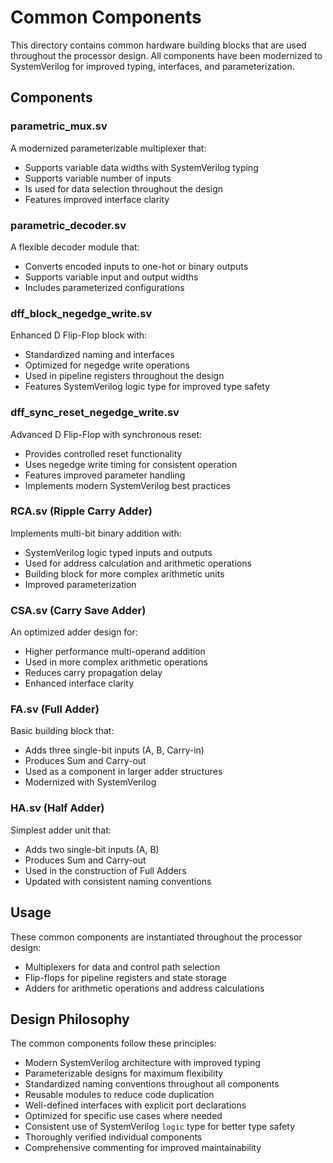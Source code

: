 # Common Components

This directory contains common hardware building blocks that are used throughout the processor design. All components have been modernized to SystemVerilog for improved typing, interfaces, and parameterization.

## Components

### parametric_mux.sv

A modernized parameterizable multiplexer that:
- Supports variable data widths with SystemVerilog typing
- Supports variable number of inputs
- Is used for data selection throughout the design
- Features improved interface clarity

### parametric_decoder.sv

A flexible decoder module that:
- Converts encoded inputs to one-hot or binary outputs
- Supports variable input and output widths
- Includes parameterized configurations

### dff_block_negedge_write.sv

Enhanced D Flip-Flop block with:
- Standardized naming and interfaces
- Optimized for negedge write operations
- Used in pipeline registers throughout the design
- Features SystemVerilog logic type for improved type safety

### dff_sync_reset_negedge_write.sv

Advanced D Flip-Flop with synchronous reset:
- Provides controlled reset functionality
- Uses negedge write timing for consistent operation
- Features improved parameter handling
- Implements modern SystemVerilog best practices

### RCA.sv (Ripple Carry Adder)

Implements multi-bit binary addition with:
- SystemVerilog logic typed inputs and outputs
- Used for address calculation and arithmetic operations
- Building block for more complex arithmetic units
- Improved parameterization

### CSA.sv (Carry Save Adder)

An optimized adder design for:
- Higher performance multi-operand addition
- Used in more complex arithmetic operations
- Reduces carry propagation delay
- Enhanced interface clarity

### FA.sv (Full Adder)

Basic building block that:
- Adds three single-bit inputs (A, B, Carry-in)
- Produces Sum and Carry-out
- Used as a component in larger adder structures
- Modernized with SystemVerilog

### HA.sv (Half Adder)

Simplest adder unit that:
- Adds two single-bit inputs (A, B)
- Produces Sum and Carry-out
- Used in the construction of Full Adders
- Updated with consistent naming conventions

## Usage

These common components are instantiated throughout the processor design:
- Multiplexers for data and control path selection
- Flip-flops for pipeline registers and state storage
- Adders for arithmetic operations and address calculations

## Design Philosophy

The common components follow these principles:
- Modern SystemVerilog architecture with improved typing
- Parameterizable designs for maximum flexibility
- Standardized naming conventions throughout all components
- Reusable modules to reduce code duplication
- Well-defined interfaces with explicit port declarations
- Optimized for specific use cases where needed
- Consistent use of SystemVerilog `logic` type for better type safety
- Thoroughly verified individual components
- Comprehensive commenting for improved maintainability
